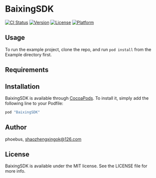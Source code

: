 # BaixingSDK

[![CI Status](http://img.shields.io/travis/phoebus/BaixingSDK.svg?style=flat)](https://travis-ci.org/phoebus/BaixingSDK)
[![Version](https://img.shields.io/cocoapods/v/BaixingSDK.svg?style=flat)](http://cocoapods.org/pods/BaixingSDK)
[![License](https://img.shields.io/cocoapods/l/BaixingSDK.svg?style=flat)](http://cocoapods.org/pods/BaixingSDK)
[![Platform](https://img.shields.io/cocoapods/p/BaixingSDK.svg?style=flat)](http://cocoapods.org/pods/BaixingSDK)

## Usage

To run the example project, clone the repo, and run `pod install` from the Example directory first.

## Requirements

## Installation

BaixingSDK is available through [CocoaPods](http://cocoapods.org). To install
it, simply add the following line to your Podfile:

```ruby
pod "BaixingSDK"
```

## Author

phoebus, shaozhengxingok@126.com

## License

BaixingSDK is available under the MIT license. See the LICENSE file for more info.
